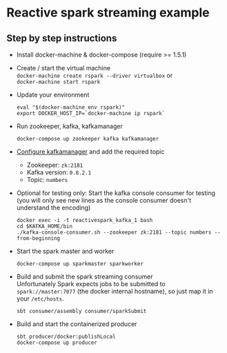 # Reactive spark streaming example


## Step by step instructions

* Install docker-machine & docker-compose (require >= 1.5.1)

* Create / start the virtual machine <br>
    ```docker-machine create rspark --driver virtualbox``` or <br>
    ```docker-machine start rspark```

* Update your environment
    ```
    eval "$(docker-machine env rspark)"
    export DOCKER_HOST_IP=`docker-machine ip rspark`
    ```

* Run zookeeper, kafka, kafkamanager
    ```
    docker-compose up zookeeper kafka kafkamanager
    ```

* [Configure kafkamanager](http://DOCKER_HOST_IP:9001/) and add the required topic
    * Zookeeper: `zk:2181`
    * Kafka version: `0.8.2.1`
    * Topic: `numbers`

* Optional for testing only: Start the kafka console consumer for testing (you will only see new lines as the console consumer doesn't understand the encoding)
    ```
    docker exec -i -t reactivespark_kafka_1 bash
    cd $KAFKA_HOME/bin
    ./kafka-console-consumer.sh --zookeeper zk:2181 --topic numbers --from-beginning
    ```
* Start the spark master and worker<br>
    ```
    docker-compose up sparkmaster sparkworker
    ```

* Build and submit the spark streaming consumer<br>
  Unfortunately Spark expects jobs to be submitted to `spark://master:7077` (the docker internal hostname), so just map it in your `/etc/hosts`.
    ```
    sbt consumer/assembly consumer/sparkSubmit
    ```

* Build and start the containerized producer
    ```
    sbt producer/docker:publishLocal
    docker-compose up producer
    ```

